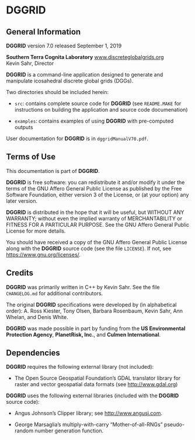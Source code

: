 # __DGGRID__

## General Information

__DGGRID__ version 7.0 released September 1, 2019  

__Southern Terra Cognita Laboratory__ 
www.discreteglobalgrids.org  
Kevin Sahr, Director

__DGGRID__ is a command-line application designed to generate and manipulate 
icosahedral discrete global grids (DGGs).

Two directories should be included herein:

- `src`: contains complete source code for __DGGRID__ (see `README.MAKE` for 
     instructions on building the application and source code documenation)

- `examples`: contains examples of using __DGGRID__ with pre-computed outputs

User documentation for __DGGRID__ is in `dggridManualV70.pdf`.

## Terms of Use

This documentation is part of __DGGRID__.

__DGGRID__ is free software: you can redistribute it and/or modify it under the terms of the GNU Affero General Public License as published by the Free Software Foundation, either version 3 of the License, or (at your option) any later version.

__DGGRID__ is distributed in the hope that it will be useful, but WITHOUT ANY WARRANTY; without even the implied warranty of MERCHANTABILITY or FITNESS FOR A PARTICULAR PURPOSE.  See the GNU Affero General Public License for more details.

You should have received a copy of the GNU Affero General Public License along with the __DGGRID__ source code (see the file `LICENSE`).  If not, see <https://www.gnu.org/licenses/>.

## Credits

__DGGRID__ was primarily written in C++ by Kevin Sahr. See the file `CHANGELOG.md` 
for additional contributors. 

The original __DGGRID__ specifications were developed by (in alphabetical order): 
A. Ross Kiester, Tony Olsen, Barbara Rosenbaum, Kevin Sahr, Ann Whelan, and 
Denis White.

__DGGRID__ was made possible in part by funding from the __US Environmental Protection Agency__, __PlanetRisk, Inc.__, and __Culmen International__.

## Dependencies

__DGGRID__ requires the following external library (not included):

- The Open Source Geospatial Foundation’s GDAL translator library for raster and vector geospatial data formats (see http://www.gdal.org)

__DGGRID__ uses the following external libraries (included with the __DGGRID__ source 
code):

- Angus Johnson’s Clipper library; see http://www.angusj.com.

- George Marsaglia’s multiply-with-carry “Mother-of-all-RNGs” pseudo-random number generation function.



